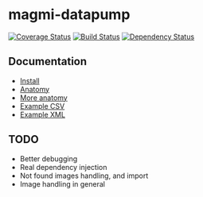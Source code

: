 magmi-datapump
==============

[![Coverage Status](https://coveralls.io/repos/lsv/magmi-datapump/badge.png?branch=master)](https://coveralls.io/r/lsv/magmi-datapump?branch=master)
[![Build Status](https://travis-ci.org/lsv/magmi-datapump.png?branch=master)](https://travis-ci.org/lsv/magmi-datapump)
[![Dependency Status](https://www.versioneye.com/user/projects/521f87ba632bac0e9200003f/badge.png)](https://www.versioneye.com/user/projects/521f87ba632bac0e9200003f)

## Documentation

 - [Install](https://github.com/lsv/magmi-datapump/blob/master/docs/1_install.md)
 - [Anatomy](https://github.com/lsv/magmi-datapump/blob/master/docs/2_anatomy.md)
 - [More anatomy](https://github.com/lsv/magmi-datapump/blob/master/docs/3_more_anatomy.md)
 - [Example CSV](https://github.com/lsv/magmi-datapump/blob/master/docs/4_example_csv.md)
 - [Example XML](https://github.com/lsv/magmi-datapump/blob/master/docs/5_example_xml.md)
 
## TODO

 - Better debugging
 - Real dependency injection
 - Not found images handling, and import
 - Image handling in general
